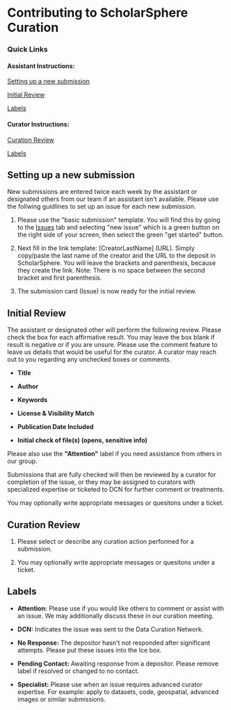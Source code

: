 # Contributing to ScholarSphere Curation

### Quick Links

#### Assistant Instructions:

[Setting up a new submission](#setting-up-a-new-submission)

[Initial Review](#initial-review)

[Labels](#labels)

#### Curator Instructions:

[Curation Review](#curation-review)

[Labels](#labels)

## Setting up a new submission

New submissions are entered twice each week by the assistant or designated others from our team if an assistant isn't available. Please use the follwing guidlines to set up an issue for each new submission.

1. Please use the "basic submission" template. You will find this by going to the [Issues]() tab and selecting "new issue" which is a green button on the right side of your screen, then select the green "get started" button.

2. Next fill in the link template: [CreatorLastName] (URL). Simply copy/paste the last name of the creator and the URL to the deposit in ScholarSphere. You will leave the brackets and parenthesis, because they create the link. Note: There is no space between the second bracket and first parenthesis.

3. The submission card (Issue) is now ready for the initial review. 

## Initial Review

The assistant or designated other will perform the following review. Please check the box for each affirmative result. You may leave the box blank if result is negative or if you are unsure. Please use the comment feature to leave us details that would be useful for the curator. A curator may reach out to you regarding any unchecked boxes or comments. 

- **Title**

- **Author**

- **Keywords**

- **License & Visibility Match**

- **Publication Date Included**

- **Initial check of file(s) (opens, sensitive info)**

Please also use the **"Attention"** label if you need assistance from others in our group. 

Submissions that are fully checked will then be reviewed by a curator for completion of the issue, or they may be assigned to curators with specialized expertise or ticketed to DCN for further comment or treatments.

You may optionally write appropriate messages or quesitons under a ticket.

## Curation Review

1. Please select or describe any curation action performed for a submission. 

2. You may optionally write appropriate messages or quesitons under a ticket.

## Labels

- **Attention:** Please use if you would like others to comment or assist with an issue. We may additionally discuss these in our curation meeting.

- **DCN:** Indicates the issue was sent to the Data Curation Network.

- **No Response:** The depositor hasn't not responded after significant attempts. Please put these issues into the Ice box.

- **Pending Contact:** Awaiting response from a depositor. Please remove label if resolved or changed to no contact.

- **Specialist:** Please use when an issue requires advanced curator expertise. For example: apply to datasets, code, geospatial, advanced images or similar submissions.
